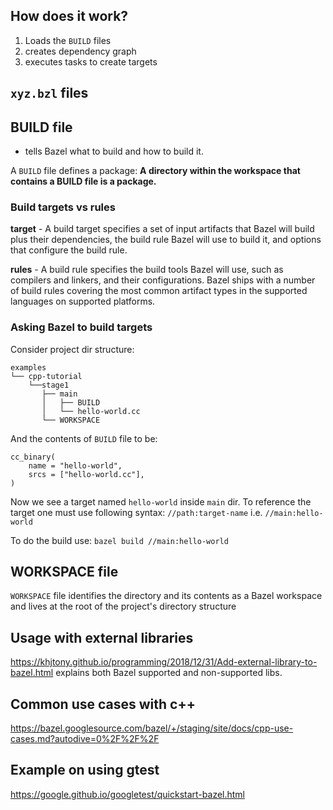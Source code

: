 
## How does it work?

1. Loads the `BUILD` files
2. creates dependency graph
3. executes tasks to create targets

## `xyz.bzl` files 

## BUILD file

* tells Bazel what to build and how to build it.

A `BUILD` file defines a package: **A directory within the workspace that contains a BUILD file is a package.**




### Build targets vs rules

**target** - A build target specifies a set of input artifacts that Bazel will build plus their dependencies, the build rule Bazel will use to build it, and options that configure the build rule.

**rules** - A build rule specifies the build tools Bazel will use, such as compilers and linkers, and their configurations. Bazel ships with a number of build rules covering the most common artifact types in the supported languages on supported platforms.


### Asking Bazel to build targets

Consider project dir structure:
```
examples
└── cpp-tutorial
    └──stage1
       ├── main
       │   ├── BUILD
       │   └── hello-world.cc
       └── WORKSPACE
```
And the contents of `BUILD` file to be:
```
cc_binary(
    name = "hello-world",
    srcs = ["hello-world.cc"],
)
```

Now we see a target named `hello-world` inside `main` dir. To reference the target one must use following syntax: `//path:target-name` i.e. `//main:hello-world`

To do the build use:
`bazel build //main:hello-world`

## WORKSPACE file

`WORKSPACE` file identifies the directory and its contents as a Bazel workspace and lives at the root of the project's directory structure

## Usage with external libraries

https://khjtony.github.io/programming/2018/12/31/Add-external-library-to-bazel.html
explains both Bazel supported and non-supported libs.

## Common use cases with c++

https://bazel.googlesource.com/bazel/+/staging/site/docs/cpp-use-cases.md?autodive=0%2F%2F%2F

## Example on using gtest

https://google.github.io/googletest/quickstart-bazel.html